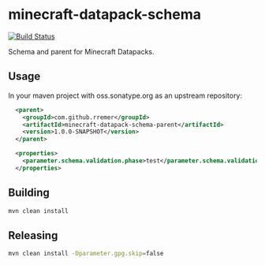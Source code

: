 # minecraft-datapack-schema

[![Build Status](https://travis-ci.org/rremer/minecraft-datapack-schema.svg?branch=master)](https://travis-ci.org/rremer/minecraft-datapack-schema)

Schema and parent for Minecraft Datapacks.

## Usage

In your maven project with oss.sonatype.org as an upstream repository:
```xml
  <parent>
    <groupId>com.github.rremer</groupId>
    <artifactId>minecraft-datapack-schema-parent</artifactId>
    <version>1.0.0-SNAPSHOT</version>
  </parent>

  <properties>
    <parameter.schema.validation.phase>test</parameter.schema.validation.phase>
  </properties>
```

## Building

```sh
mvn clean install
```

## Releasing

```sh
mvn clean install -Dparameter.gpg.skip=false
```
